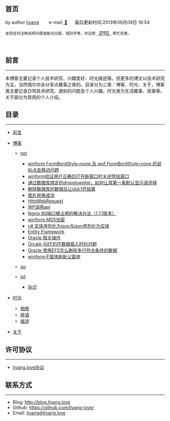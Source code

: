 ## 首页

by author [liyang](https://blog.liyang.love) &nbsp;&nbsp;&nbsp;&nbsp;&nbsp;&nbsp; e-mail:<a href="mailto:liyang@liyang.love"> 📧</a>&nbsp;&nbsp;&nbsp;&nbsp;&nbsp;&nbsp;最后更新时间:2013年09月09日 16:54


`发现任何注释说明问题或格式问题、错别字等，欢迎提` [【PR】](https://github.com/liyang-love/liyang.love.github.io/issues) `帮忙完善。`

<br />

## 前言
---
​      本博客主要记录个人技术研究、兴趣爱好、时光痕迹等。但更多的博文以技术研究为主，当然偶尔亦会分享点趣事之类的。目录分为三类：博客、时光、关于，博客类主要记录日常技术研究、遇到的问题及个人兴趣。时光类为生活趣事、琐事等。关于部分为常用的个人介绍。

## 目录
---

- [前言](README.md#前言) 

- [博客](#)
	- [net](net.md#net)
	  - [winform FormBordStyle=none  及 wpf  FormBordStyle=none  的鼠标点击移动问题](doc/blog/net/winform的鼠标点击移动问题.md#winform的鼠标点击移动问题)
	  - [winform验证用户正确后打开新窗口时关闭登陆窗口](doc/blog/net/winform验证用户正确后打开新窗口时关闭登陆窗口.md)
	  - [通过数据库绑定的dropdownlist，如何让其第一条默认显示请选择](doc/blog/net/通过数据库绑定的dropdownlist如何让其第一条默认显示请选择.md)
	  - [删除数据库的数据后让id从1开始算](doc/blog/net/删除数据库的数据后让id从1开始算.md)
	  - [图片转换成流](doc/blog/net/图片转换成流.md)
	  - [HttpWebRequest](doc/blog/net/HttpWebRequest.md)
	  - [WP调用api](doc/blog/net/WP调用api.md)
	  - [Ngnix 80端口被占用的解决办法（1.7.1版本）](doc/blog/net/Ngnix80端口被占用的解决办法.md)
	  - [winform MD5加密](doc/blog/net/winform-MD5加密.md)
	  - [c# 实体序列化为json与json序列化为实体](doc/blog/net/c实体序列化为json与json序列化为实体.md)
	  - [Entity Framework](doc/blog/net/EntityFramework.md)
	  - [Oracle 相关操作](doc/blog/net/Oracle相关操作.md)
	  - [Orcale 与EF的在数据插入时的问题](doc/blog/net/Orcale与EF的在数据插入时的问题.md)
	  - [Oracle 使用EF5怎么删除多行符合条件的数据](doc/blog/net/Oracle使用EF5怎么删除多行符合条件的数据.md)
	  - [winform子窗体刷新父窗体](doc/blog/net/winform子窗体刷新父窗体.md)
	  
	- [go](go.md#go)
	
	- [iot](iot.md#iot)
	     - [杂记](zaji.md#杂记)
	
- [时光](#)
	
	- [相册](photo.md#相册)
	- [碎语](suiyu.md#碎语)
	- [痕迹](hengji.md#痕迹)
	
- [关于](/doc/about/about.md#关于我)
	
  
  
    

## 许可协议
---

- [liyang.love协议](http://www.liyang.love/license)



## 联系方式
---

* Blog: <http://blog.liyang.love>
* Github: <https://github.com/liyang-love/>
* Email: [liyang@liyang.love](mailto:github#liyang.love)